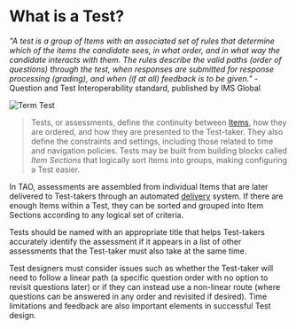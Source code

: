 <!--
created_at: 2016-12-15
authors:         
  - Catherine Pease
--> 

# What is a Test?

*"A test is a group of Items with an associated set of rules that determine which of the items the candidate sees, in what order, and in what way the candidate interacts with them. The rules describe the valid paths (order of questions) through the test, when responses are submitted for response processing (grading), and when (if at all) feedback is to be given."* - Question and Test Interoperability standard, published by IMS Global

![Term Test]()

>Tests, or assessments, define the continuity between [Items](../items/what-is-an-item.md), how they are ordered, and how they are presented to the Test-taker. They also define the constraints and settings, including those related to time and navigation policies. Tests may be built from building blocks called *Item Sections* that logically sort Items into groups, making configuring a Test easier.

In TAO, assessments are assembled from individual Items that are later delivered to Test-takers through an automated [delivery](../deliveries/what-is-a-delivery.md) system. If there are enough Items within a Test, they can be sorted and grouped into Item Sections according to any logical set of criteria.

Tests should be named with an appropriate title that helps Test-takers accurately identify the assessment if it appears in a list of other assessments that the Test-taker must also take at the same time. 

Test designers must consider issues such as whether the Test-taker will need to follow a linear path (a specific question order with no option to revisit questions later) or if they can instead use a non-linear route (where questions can be answered in any order and revisited if desired). Time limitations and feedback are also important elements in successful Test design.
